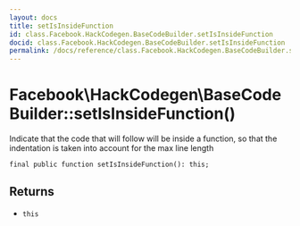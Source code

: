 ```yaml
---
layout: docs
title: setIsInsideFunction
id: class.Facebook.HackCodegen.BaseCodeBuilder.setIsInsideFunction
docid: class.Facebook.HackCodegen.BaseCodeBuilder.setIsInsideFunction
permalink: /docs/reference/class.Facebook.HackCodegen.BaseCodeBuilder.setIsInsideFunction/
---
```

# Facebook\\HackCodegen\\BaseCodeBuilder::setIsInsideFunction()




Indicate that the code that will follow will be inside a function, so that
the indentation is taken into account for the max line length




``` Hack
final public function setIsInsideFunction(): this;
```




## Returns




+ ` this `